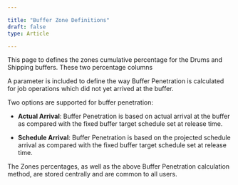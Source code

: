 ```yaml
---

title: "Buffer Zone Definitions"
draft: false
type: Article

---
```


This page to defines the zones cumulative percentage for the Drums and Shipping buffers. These two percentage columns

A parameter is included to define the way Buffer Penetration is calculated for job operations which did not yet arrived at the buffer.

Two options are supported for buffer penetration:

- **Actual Arrival**: Buffer Penetration is based on actual arrival at the buffer as compared with the fixed buffer target schedule set at release time.

- **Schedule Arrival**: Buffer Penetration is based on the projected schedule arrival as compared with the fixed buffer target schedule set at release time.

The Zones percentages, as well as the above Buffer Penetration calculation method, are stored centrally and are common to all users.